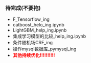 ### 待完成(不要拖)

* F_Tensorflow_ing
* catboost_helo_ing.ipynb
* LightGBM_help_ing.ipynb
* 集成学习模型的比较_help_ing.ipynb
* 条件随机场CRF_ing
* 操作mysql数据库_pymysql_ing
* <font color='red'>**其他持续优化!!!!!!!!!!**</font>